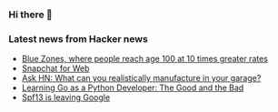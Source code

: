 ### Hi there 👋

<!--
**arashid-sh/arashid-sh** is a ✨ _special_ ✨ repository because its `README.md` (this file) appears on your GitHub profile.

Here are some ideas to get you started:

- 🔭 I’m currently working on ...
- 🌱 I’m currently learning ...
- 👯 I’m looking to collaborate on ...
- 🤔 I’m looking for help with ...
- 💬 Ask me about ...
- 📫 How to reach me: ...
- 😄 Pronouns: ...
- ⚡ Fun fact: ...
-->

### Latest news from Hacker news
<!-- BLOG-POST-LIST:START -->
- [Blue Zones, where people reach age 100 at 10 times greater rates](https://www.ncbi.nlm.nih.gov/pmc/articles/PMC6125071/)
- [Snapchat for Web](https://newsroom.snap.com/snapchat-for-web/)
- [Ask HN: What can you realistically manufacture in your garage?](https://news.ycombinator.com/item?id=32141962)
- [Learning Go as a Python Developer: The Good and the Bad](https://new.pythonforengineers.com/blog/learning-go-as-a-python-developer-the-good-the-bad-and-the-ugly/)
- [Spf13 is leaving Google](https://spf13.com/p/spf13-google/)
<!-- BLOG-POST-LIST:END -->
